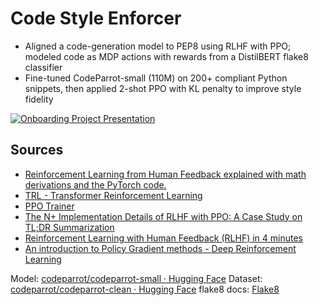 # Code Style Enforcer
- Aligned a code-generation model to PEP8 using RLHF with PPO; modeled code as MDP actions with rewards from a DistilBERT flake8 classifier
- Fine-tuned CodeParrot-small (110M) on 200+ compliant Python snippets, then applied 2-shot PPO with KL penalty to improve style fidelity

[![Onboarding Project Presentation](https://img.youtube.com/vi/vK_5pbcdh9s/0.jpg)](https://youtu.be/vK_5pbcdh9s)

## Sources
- [Reinforcement Learning from Human Feedback explained with math derivations and the PyTorch code. ](https://www.youtube.com/watch?v=qGyFrqc34yc)
- [TRL - Transformer Reinforcement Learning](https://huggingface.co/docs/trl/index) 
- [PPO Trainer](https://huggingface.co/docs/trl/main/en/ppo_trainer) 
- [The N+ Implementation Details of RLHF with PPO: A Case Study on TL;DR Summarization](https://arxiv.org/abs/2403.17031)
- [Reinforcement Learning with Human Feedback (RLHF) in 4 minutes](https://www.youtube.com/watch?v=vJ4SsfmeQlk)
- [An introduction to Policy Gradient methods - Deep Reinforcement Learning](https://www.youtube.com/watch?v=5P7I-xPq8u8)

Model: [codeparrot/codeparrot-small · Hugging Face](https://huggingface.co/codeparrot/codeparrot-small) 
Dataset: [codeparrot/codeparrot-clean · Hugging Face](https://huggingface.co/datasets/codeparrot/codeparrot-clean)
flake8 docs: [Flake8](https://flake8.pycqa.org/en/latest/)
